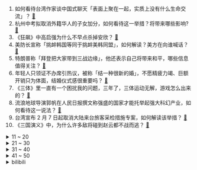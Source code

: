 1. 如何看待台湾作家谈中国式聊天「表面上聚在一起，实质上没有什么生命交流」？ [:link:](https://www.zhihu.com/question/580913063)
2. 杭州中考拟取消外籍华人的子女加分，如何看待这一举措？将带来哪些影响? [:link:](https://www.zhihu.com/question/581528106)
3. 《狂飙》中高启强为什么不早点杀掉安欣？ [:link:](https://www.zhihu.com/question/580904390)
4. 美防长宣称「挑衅韩国等同于挑衅美韩同盟」，如何解读？美方在向谁喊话？ [:link:](https://www.zhihu.com/question/581512405)
5. 特朗普称「拜登把大家带到三战边缘」，他还表示自己将带来和平，哪些信息值得关注？ [:link:](https://www.zhihu.com/question/581255652)
6. 年轻人只领证不办席引热议，被称「结一种很新的婚」，不愿精疲力竭、巨额开销只为体面，结婚仪式感很重要吗？ [:link:](https://www.zhihu.com/question/581088220)
7. 《三体》里一直有一个困扰我的问题，三年了，三体运动无解，游戏怎么出来的？ [:link:](https://www.zhihu.com/question/574854757)
8. 流浪地球导演郭帆在人民日报撰文称强盛的国家才能托举起强大科幻产业，如何看待这一说法？ [:link:](https://www.zhihu.com/question/581516198)
9. 台湾宣布 2 月 7 日起取消大陆来台旅客采检措施专案，如何解读该举措？ [:link:](https://www.zhihu.com/question/581510935)
10. 《三国演义》中，为什么许多敌将碰到赵云都不战而逃？ [:link:](https://www.zhihu.com/question/501241464)
<details>
<summary>11 ~ 20</summary>

11. 《流浪地球2》这个电影的优缺点是什么？ [:link:](https://www.zhihu.com/question/580347054)
12. 妈妈在地铁站带 6 岁男童上女厕不关门，引质疑后破口大骂，并称「你没有子宫吗」，如何看待此事件？ [:link:](https://www.zhihu.com/question/581423038)
13. 一枚含有「铯-137」高放射性胶囊在澳大利亚遗失，2.5 米内长时间接触可致人死亡，哪些信息值得关注？ [:link:](https://www.zhihu.com/question/581320656)
14. 春节后超 5 成人选择业内跳槽，48% 职场人有换工作打算，当下就业环境如何？你是否有换工作的打算？ [:link:](https://www.zhihu.com/question/581329484)
15. 过年走娘家，父母当着所有人的面给孩子的压岁钱比我弟家的孩子少很多，我平时很孝顺，他们面上这样做对吗？ [:link:](https://www.zhihu.com/question/581197964)
16. 电视剧《狂飙》中你认为是哪一个点改变了高启强的一生？ [:link:](https://www.zhihu.com/question/581122615)
17. 父亲教 10 岁儿子理财一年挣 1570 元，累计 50 元给孩子 10% 利息，如何看待该教育方式？ [:link:](https://www.zhihu.com/question/581338674)
18. 如何看待 2022 年手机出货量降至十年低谷，消费者为何不愿买？ [:link:](https://www.zhihu.com/question/581261452)
19. 媒体点评「专家称年轻时不应为钱选择工作」，称「这是正确的废话」，选工作时应该看重什么？ [:link:](https://www.zhihu.com/question/581515189)
20. 如何看待女子去男友家被送「生男秘诀」行为？当事人称「很无语就扔了」，怎样从科学角度分析「生男秘诀」？ [:link:](https://www.zhihu.com/question/581310177)
</details>
<details>
<summary>21 ~ 30</summary>

21. 如何看待深圳 2022 年实现 GDP 3.24 万亿元，广州与深圳差距拉大至 3600 亿元？ [:link:](https://www.zhihu.com/question/581040923)
22. 如何评价电影《流浪地球2》中王智的表现？ [:link:](https://www.zhihu.com/question/580183941)
23. 毕业生，在薪资差别不大的情况下，比如500-1000，大公司好还是小公司好？ [:link:](https://www.zhihu.com/question/577284000)
24. 发言称「建议不因钱选工作」专家实控多家公司，如何看待此观点？选择工作应看重什么？ [:link:](https://www.zhihu.com/question/581412870)
25. 一年级的女儿哭着说，我才刚刚7岁，为什么要做这么难的试卷？ [:link:](https://www.zhihu.com/question/581155237)
26. 男朋友父母对我们的事不闻不问，却对亲戚们个个很热情 ，是故意膈应我的吗？ [:link:](https://www.zhihu.com/question/573865387)
27. 为什么大家都认为国外留学很水很轻松？ [:link:](https://www.zhihu.com/question/580643256)
28. 胡鑫宇家属透露搜寻细节「曾搜索过粮库，未到达遗体发现点，暂未收到录音笔内容」，还有哪些信息值得关注？ [:link:](https://www.zhihu.com/question/581407803)
29. 英前首相约翰逊称「普京曾用导弹威胁我，称能 1 分钟内袭击英国」，具体情况如何？如何看待？ [:link:](https://www.zhihu.com/question/581317542)
30. 为什么大家都拼命赚钱存钱呢？ [:link:](https://www.zhihu.com/question/576972251)
</details>
<details>
<summary>31 ~ 40</summary>

31. 厨房装修，哪些细节可以超加分？ [:link:](https://www.zhihu.com/question/455637837)
32. 如何让5岁的孩子理解“不是她想要什么就必须得到或者拥有”? [:link:](https://www.zhihu.com/question/440219401)
33. 如何评价剧版《三体》第十八集? [:link:](https://www.zhihu.com/question/581544236)
34. 你的家乡有哪些「独具特色」的市集？ [:link:](https://www.zhihu.com/question/578264180)
35. 国外研究发现「婴幼儿时期过多使用电子产品或影响今后成绩」，具体情况如何？如何看待当下「电子保姆」现象？ [:link:](https://www.zhihu.com/question/581527913)
36. 做生意需要明白哪些道理？ [:link:](https://www.zhihu.com/question/507104337)
37. 步入职场后，先买房还是先买车呢？ [:link:](https://www.zhihu.com/question/581233439)
38. 数学史有什么好的书籍推荐？ [:link:](https://www.zhihu.com/question/575481608)
39. 每天坚持跑五公里是一种什么感觉？ [:link:](https://www.zhihu.com/question/573394735)
40. 中疾控称 CH.1.1 短期内不会引起本土大规模流行，面对 CH.1.1 应如何做好防护？ [:link:](https://www.zhihu.com/question/581582587)
</details>
<details>
<summary>41 ~ 50</summary>

41. 2023 年度总票房破 100 亿 ，刷新中国电影市场年票房最快破100亿纪录，这一数据说明了什么？ [:link:](https://www.zhihu.com/question/581523369)
42. 12 部门发布关于进一步加强邮件快件寄递安全管理工作的指导意见，如何看待此政策？ [:link:](https://www.zhihu.com/question/577110439)
43. 西工大翼身融合民机试飞成功，相关技术研究取得重大突破，还有哪些信息值得关注？ [:link:](https://www.zhihu.com/question/581423561)
44. 电视剧《狂飙》热播，广东传统小吃「猪脚面」和「肠粉」给人留下很深印象，广东还有哪些小吃值得推荐？ [:link:](https://www.zhihu.com/question/581175337)
45. 2023 年新能源汽车国家补贴正式退场，特斯拉会继续降价吗，新能源汽车市场的发展前景如何？ [:link:](https://www.zhihu.com/question/581501068)
46. 大学奖学金对学生的重要性如何？ [:link:](https://www.zhihu.com/question/581208607)
47. 汽车油量剩余多少时适合加油？ [:link:](https://www.zhihu.com/question/569469560)
48. 电网为什么要采用三相电？ [:link:](https://www.zhihu.com/question/580240092)
49. 有哪些好看的电视剧可以推荐一下吗？ [:link:](https://www.zhihu.com/question/581320935)
50. 如何评价主销单一机型的OPPO，在华为和三星之后位列2022年国内折叠屏市场前三？ [:link:](https://www.zhihu.com/question/581426279)
</details><details>
<summary>bilibili</summary>

1. 【时代少年团】「乌托邦乐园」《烟花升停在星夜》纯享版 [:link:](//www.bilibili.com/video/BV1yd4y1H7Xq)
2. 【warma爆炸电台】曾经性格阴沉的我正在分享创作心得与日常【第十一期】 [:link:](//www.bilibili.com/video/BV1Ex4y177xd)
3. 我留得住大肠本味，却留不住你 [:link:](//www.bilibili.com/video/BV1kR4y1b7ad)
4. 禁止废话：为什么火车的铁轨不能摸？涨知识了 [:link:](//www.bilibili.com/video/BV18s4y147Qo)
5. 1万张流浪地球的票根，让我看到了中国电影的希望 [:link:](//www.bilibili.com/video/BV1tR4y1b7wM)
6. 求问九转大肠的出处是哪里？ [:link:](//www.bilibili.com/video/BV1FM4y197X1)
7. 有山先生锐评《满江红》，大言炎炎，暴论迭出 [:link:](//www.bilibili.com/video/BV1uP4y167Tm)
8. 高中生，相信我，它会让你离清华近一点。 [:link:](//www.bilibili.com/video/BV1Xv4y167WD)
9. 《又又又开业了》 [:link:](//www.bilibili.com/video/BV1ov4y167GC)
10. 骑行东北受伤后休息的第五天，和大家聊聊天，后天出发，本集时间长慎入 [:link:](//www.bilibili.com/video/BV1mY411Q7H1)
<details>
<summary>11 ~ 20</summary>

11. 理发师回农村给爸爸剪了个“父子情深”的发型... [:link:](//www.bilibili.com/video/BV1q84y1L7Fd)
12. 在漫展上看到社畜二次元跳《这么可爱真是抱歉》 [:link:](//www.bilibili.com/video/BV1AY411Q7xk)
13. 悠悠球挑战——双球离线 [:link:](//www.bilibili.com/video/BV1FT411C7jC)
14. RUN [:link:](//www.bilibili.com/video/BV1wT41117BD)
15. 【明日方舟】“生息演算”入门攻略！开局技巧+关卡详解！（更新中）《明日方舟》|魔法Zc目录 [:link:](//www.bilibili.com/video/BV1nx4y1E7qx)
16. 网课平板玩奥特曼格斗，一会儿功夫3000块冇了？ [:link:](//www.bilibili.com/video/BV1ZY411D7sk)
17. 人类艺术美学图鉴 [:link:](//www.bilibili.com/video/BV1iy4y197mU)
18. 只因知道了这15个神级网站，就能白嫖全世界资源！照片/壁纸/AI语音/音频视频素材/图标/插画/字体/电子书/画作/地图 [:link:](//www.bilibili.com/video/BV1nR4y1h7WM)
19. 《关于我自己出钱包场请亲朋好友看流浪地球2这件事》 [:link:](//www.bilibili.com/video/BV1QM411v7ji)
20. “光头强活到现在也是奇迹了” [:link:](//www.bilibili.com/video/BV18R4y1h7YB)
</details>
<details>
<summary>21 ~ 30</summary>

21. 【原神】  不  像  演  的  2 [:link:](//www.bilibili.com/video/BV1fM4y1X7ow)
22. 你愿意回到8年前的利刃华尔兹吗？ [:link:](//www.bilibili.com/video/BV15A411C7yU)
23. 流浪地球2 阿鲲 550W/Moss音乐创作故事 [:link:](//www.bilibili.com/video/BV11y4y197YT)
24. 广东人在这方面是如何做到这么统一的 [:link:](//www.bilibili.com/video/BV1B24y1z7Bv)
25. “活着的意义，就是活着本身”｜致敬每一个努力活着的你和我。 [:link:](//www.bilibili.com/video/BV1fD4y1E7cj)
26. 60级究极鼠王，玩2年不刷圣遗物，看完号整个人都不正常了！ [:link:](//www.bilibili.com/video/BV1bG4y1M7p5)
27. 《麻麻，你再不起床猫猫就要饿死了》 [:link:](//www.bilibili.com/video/BV15T411o792)
28. 可爱的NE555芯片踩点行走五分钟 [:link:](//www.bilibili.com/video/BV1SG4y1Q7zQ)
29. 【大肠说唱】这个比赛缺乏原汁原味的操作 [:link:](//www.bilibili.com/video/BV1s841137EP)
30. 明日方舟PRTS终端开机动画+音效 [附安装教程] [:link:](//www.bilibili.com/video/BV1uT411C7e4)
</details>
<details>
<summary>31 ~ 40</summary>

31. 这玩意怎么能失传呢！！！？ [:link:](//www.bilibili.com/video/BV18T411o7TT)
32. 听说“九转大肠”制作难度挺大？今儿个我来试试水。 [:link:](//www.bilibili.com/video/BV1DT411o76h)
33. ⚡本 草 肛 目⚡ [:link:](//www.bilibili.com/video/BV1Z3411R7o9)
34. 没想过能在国内拍到这台GT40 [:link:](//www.bilibili.com/video/BV1DY411D7DX)
35. 侦破凶案 我的世界永恒的MC生存 二周目EP9 [:link:](//www.bilibili.com/video/BV1Ys4y1s7cM)
36. 李信炽霜斩五杀！铁根我用食力说话！ [:link:](//www.bilibili.com/video/BV1Qv4y1672Q)
37. 全程卧槽！一位中国玩家暴肝3年璃月港海灯节！月色很美独身一人 [:link:](//www.bilibili.com/video/BV1Ud4y1H7mH)
38. 他比大熊猫还珍贵，唯一能为2700万中国人守住底线的，手语律师唐帅 [:link:](//www.bilibili.com/video/BV1q24y1z7KT)
39. 《流浪地球3之刘培强和moss的禁忌之恋》【鉴定网络热门奇葩小说】 [:link:](//www.bilibili.com/video/BV1Cy4y1Q7SL)
40. 当你尝试将虚假广告做成游戏... [:link:](//www.bilibili.com/video/BV1Gs4y1s7Jf)
</details>
<details>
<summary>41 ~ 50</summary>

41. 【流浪地球2\4K\60帧】太空电梯超燃混剪！全网最清晰流畅 [:link:](//www.bilibili.com/video/BV1K84y1L7Nb)
42. 当你能做到运用自如的时候 [:link:](//www.bilibili.com/video/BV18A411C7wt)
43. 让73岁姥爷猜原神角色性别 [:link:](//www.bilibili.com/video/BV1zD4y1E7H5)
44. 大庆赶海，退潮后发现一根大海葵藏在沙中，挖出来比胳膊还长 [:link:](//www.bilibili.com/video/BV1mA411k7TS)
45. ‌‍‎ [:link:](//www.bilibili.com/video/BV1GG4y1M713)
46. 开 床 去 旅 行 [:link:](//www.bilibili.com/video/BV1gM4y197ii)
47. 我 造 了 一 条 龙 [:link:](//www.bilibili.com/video/BV1cY411Q7VZ)
48. 故乡巨变13年对比 [:link:](//www.bilibili.com/video/BV1yY4y1o7oz)
49. 长话短说，中国电影需要《流浪地球》！ [:link:](//www.bilibili.com/video/BV1Hv4y167Ge)
50. 投诉4S店却接到自家领导的电话？隐私如何泄露？【慧小媛】 [:link:](//www.bilibili.com/video/BV1WD4y1J7n9)
</details>
<details>
<summary>51 ~ 60</summary>

51. 今天的功德又笑没了 [:link:](//www.bilibili.com/video/BV1WM4y197EF)
52. 【硬核】一口气了解通货膨胀 [:link:](//www.bilibili.com/video/BV1KP4y1678m)
53. 都是黑科技！ [:link:](//www.bilibili.com/video/BV1yY411Q7kr)
54. 给年轻的巴西烤肉自助餐上一课！ [:link:](//www.bilibili.com/video/BV1s84y177dy)
55. 耍把戏 但是开学 [:link:](//www.bilibili.com/video/BV1K341197cc)
56. 雷电将军折纸教程，一张纸不剪不拼 [:link:](//www.bilibili.com/video/BV1oA411k7J2)
57. 竞技场之战 [:link:](//www.bilibili.com/video/BV1VY4y1d7V4)
58. 06女高寒假被分手悲愤交加写出原创melody《写完情歌就分手》 刚给他写完情歌就被分手什么体验？ [:link:](//www.bilibili.com/video/BV1A24y167R2)
59. 皮特登顶世一猎后结算动画流出 [:link:](//www.bilibili.com/video/BV1PM411B7iw)
60. 尖子班如何拒绝别人… [:link:](//www.bilibili.com/video/BV15Y4y1d7GN)
</details>
<details>
<summary>61 ~ 70</summary>

61. 主播，你能倒立咬打火机吗...... [:link:](//www.bilibili.com/video/BV1JR4y1h7Sf)
62. 怎样给监狱里的家人们送东西 [:link:](//www.bilibili.com/video/BV1Z24y1z7DC)
63. 漫展上出现的熟悉街道 [:link:](//www.bilibili.com/video/BV1PM411B7XG)
64. 《光与夜之恋》情热至深活动PV：Tempted Heart [:link:](//www.bilibili.com/video/BV1mT411o71Y)
65. 《对接成功》4.0 [:link:](//www.bilibili.com/video/BV1iG4y1Q7cf)
66. 花了3000多定制的就一发的烟花，效果简直太震撼 [:link:](//www.bilibili.com/video/BV1gs4y1s79B)
67. B  站  等  级  现  状  (惊悚版) [:link:](//www.bilibili.com/video/BV13T411175W)
68. 九 转 大 肠 D L C [:link:](//www.bilibili.com/video/BV1j8411G78o)
69. 疑似ikun新暗号流出 [:link:](//www.bilibili.com/video/BV1x34y1f7oT)
70. 九十万粉丝感谢！！！！！ [:link:](//www.bilibili.com/video/BV1NT411Z7TF)
</details>
<details>
<summary>71 ~ 80</summary>

71. 刘慈欣如何看待《流浪地球2》和电视剧《三体》 [:link:](//www.bilibili.com/video/BV19841137Cf)
72. 过年小游戏之《答非所问》 [:link:](//www.bilibili.com/video/BV13T411o7FN)
73. 我还原了MC所有的生物群系！！！ [:link:](//www.bilibili.com/video/BV1F8411G7dN)
74. 盘点96个明星&UP主服装品牌，谁在割韭菜? [:link:](//www.bilibili.com/video/BV1BY411Q72n)
75. 开局小年费！拿下王之哈莫！从零开始的赛尔号#1 [:link:](//www.bilibili.com/video/BV1Y84y1L7nX)
76. 接受粉丝挑战的第130天 山姆超市！ [:link:](//www.bilibili.com/video/BV1X84y1L7zE)
77. “这首《冬の花》，讲述鬼畜区的过去、现在和将来” [:link:](//www.bilibili.com/video/BV1r34y1f7rg)
78. 阴阳师奥妙季·2023新春会 [:link:](//www.bilibili.com/video/BV1Ys4y147Ko)
79. 九转大肠，但是米哈游 [:link:](//www.bilibili.com/video/BV1Qy4y197xS)
80. baby这不是纽约，这是东北 [:link:](//www.bilibili.com/video/BV1EA411C7ff)
</details>
<details>
<summary>81 ~ 90</summary>

81. 遭了，封印要解除啦！！！ [:link:](//www.bilibili.com/video/BV1cM411i7MN)
82. 英国人在中国农村吃席，从没见过这种场面！ [:link:](//www.bilibili.com/video/BV1Py4y1R7SM)
83. 暴雪主播现状！曾经的“炉石春哥”，如今进厂烧电焊 [:link:](//www.bilibili.com/video/BV1uG4y1M71S)
84. 【明日方舟】"摆嫖流"3小时速刷帕拉斯皮肤打法，低配萌新没人也能刷，生息演算沙中之火开局与越狱技巧 [:link:](//www.bilibili.com/video/BV15G4y1M7qg)
85. 明日方舟 生息演算 全视野关卡地图 [:link:](//www.bilibili.com/video/BV1ST411o7Ce)
86. NCT 127《Ay-Yo》MV [:link:](//www.bilibili.com/video/BV1t341197eu)
87. 【基德】用力爱了20年后，我的生活彻底崩溃 [:link:](//www.bilibili.com/video/BV1Ss4y1s7up)
88. 永远的26岁喵雪儿｜做逍遥猫仙，去喵星过元宵去啦 [:link:](//www.bilibili.com/video/BV1ox4y177fC)
89. 在枪战中偷了老外的弹匣！ [:link:](//www.bilibili.com/video/BV1DM411q78V)
90. 春节小妙招 [:link:](//www.bilibili.com/video/BV12M411v7Er)
</details>
<details>
<summary>91 ~ 100</summary>

91. 海绵宝宝过生日带着派大星上岸玩耍，差点生日变忌日 [:link:](//www.bilibili.com/video/BV1q24y1z71x)
92. 这惊心动魄的展开！电视剧也不敢这么拍 [:link:](//www.bilibili.com/video/BV1oP4y1z78Z)
93. 中国古代史知识点速记之元朝 [:link:](//www.bilibili.com/video/BV1CD4y1J7zt)
94. 【原神整活】钟离：大家都抢着买单…人呢？？ [:link:](//www.bilibili.com/video/BV1d3411X7RR)
95. 哈哈哈哈哈啊？？？【不要笑挑战】 [:link:](//www.bilibili.com/video/BV1iT411o7Gi)
96. 文  成  来  啦 ！ ！ ！ [:link:](//www.bilibili.com/video/BV1YG4y1S7se)
97. 《动物迷惑行为大赏139》 [:link:](//www.bilibili.com/video/BV1qy4y197aE)
98. 谁是杀手 2 [:link:](//www.bilibili.com/video/BV17y4y1R7Hu)
99. 五年后的电视机是什么样的 [:link:](//www.bilibili.com/video/BV1nx4y1E7zA)
100. 也许我们都错怪小胖了，制作原味大肠本就是一场复仇 [:link:](//www.bilibili.com/video/BV11d4y1H7A6)
</details></details>